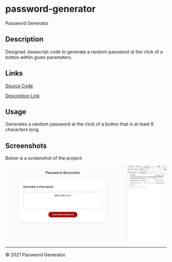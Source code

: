 # password-generator
Password Generator

## Description
Designed Javascript code to generate a random password at the click of a button within given parameters.


## Links
[Source Code](https://github.com/asantercureton/password-generator)


[Description Link](https://asantercureton.github.io/personal-portfolio/)


## Usage
Generates a random password at the click of a button that is at least 8 characters long.


## Screenshots
Below is a screenshot of the project:

![Image of html](./images/password-generator-project2.jpg)

---
© 2021 Password Generator.